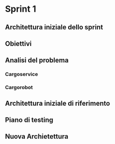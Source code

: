 # Sprint 1

## Architettura iniziale dello sprint

## Obiettivi

## Analisi del problema
### Cargoservice
### Cargorobot

## Architettura iniziale di riferimento

## Piano di testing

## Nuova Archietettura

